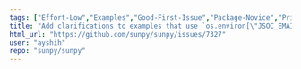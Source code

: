 ```yaml
---
tags: ["Effort-Low","Examples","Good-First-Issue","Package-Novice","Priority-Low","astronomy","astropy","hacktoberfest","python","solar","solar-physics","sun","sunpy"]
title: "Add clarifications to examples that use `os.environ[\"JSOC_EMAIL\"]`"
html_url: "https://github.com/sunpy/sunpy/issues/7327"
user: "ayshih"
repo: "sunpy/sunpy"
---
```


